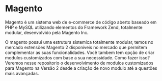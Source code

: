 # Magento 
Magento é um sistema web de e-commerce de código aberto baseado em PHP e MySQL utilizando elementos do Framework Zend, totalmente modular, desenvolvido pela Magento Inc.

O magento possui uma estrutura sistemica totalmente  modular, temos no mercado extensões Magento 2 disponíveis no mercado que permitem complementar as suas  funcionalidades. 
Você tambem tem opção de criar modulos customizados com base a sua necessidade. Como fazer isso? Veremos nesse repositorio o desenvolvimento de modulos customizados para Magento na Versão 2 desde a criação de novo modulo até a questões mais avançadas.

